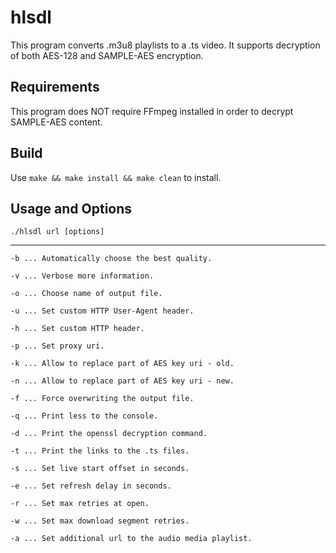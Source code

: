 hlsdl
==============

This program converts .m3u8 playlists to a .ts video. It supports decryption of both AES-128 and SAMPLE-AES encryption.

Requirements
------------

This program does NOT require FFmpeg installed in order to decrypt SAMPLE-AES content.

Build
-----

Use `make && make install && make clean` to install.

Usage and Options
-------
`./hlsdl url [options]`

---------------------------
```
-b ... Automatically choose the best quality.

-v ... Verbose more information.

-o ... Choose name of output file.

-u ... Set custom HTTP User-Agent header.

-h ... Set custom HTTP header.

-p ... Set proxy uri.

-k ... Allow to replace part of AES key uri - old.

-n ... Allow to replace part of AES key uri - new.

-f ... Force overwriting the output file.

-q ... Print less to the console.

-d ... Print the openssl decryption command.

-t ... Print the links to the .ts files.

-s ... Set live start offset in seconds.

-e ... Set refresh delay in seconds.

-r ... Set max retries at open.

-w ... Set max download segment retries.

-a ... Set additional url to the audio media playlist.
```



